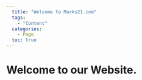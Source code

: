 ```yaml
---
  title: "Welcome to Marks21.com"
  tags:
    - "Content"
  categories:
    - Page
  toc: true
---
```


# Welcome to our Website. 


 

